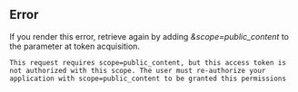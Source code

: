 ## Error
If you render this error, retrieve again by adding _&scope=public_content_ to the parameter at token acquisition.
```
This request requires scope=public_content, but this access token is not authorized with this scope. The user must re-authorize your application with scope=public_content to be granted this permissions
```

